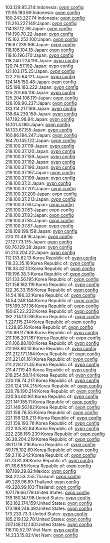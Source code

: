 103.129.95.214:Indonesia: [ovpn config](vpn/103_129_95_214.ovpn)  
111.95.183.69:Indonesia: [ovpn config](vpn/111_95_183_69.ovpn)  
180.243.227.74:Indonesia: [ovpn config](vpn/180_243_227_74.ovpn)  
111.216.227.149:Japan: [ovpn config](vpn/111_216_227_149.ovpn)  
114.187.12.36:Japan: [ovpn config](vpn/114_187_12_36.ovpn)  
114.190.70.22:Japan: [ovpn config](vpn/114_190_70_22.ovpn)  
115.162.252.100:Japan: [ovpn config](vpn/115_162_252_100.ovpn)  
116.67.239.166:Japan: [ovpn config](vpn/116_67_239_166.ovpn)  
118.106.104.18:Japan: [ovpn config](vpn/118_106_104_18.ovpn)  
118.16.196.170:Japan: [ovpn config](vpn/118_16_196_170.ovpn)  
118.240.224.116:Japan: [ovpn config](vpn/118_240_224_116.ovpn)  
120.74.57.192:Japan: [ovpn config](vpn/120_74_57_192.ovpn)  
121.103.175.25:Japan: [ovpn config](vpn/121_103_175_25.ovpn)  
122.215.64.121:Japan: [ovpn config](vpn/122_215_64_121.ovpn)  
124.145.150.48:Japan: [ovpn config](vpn/124_145_150_48.ovpn)  
125.198.183.222:Japan: [ovpn config](vpn/125_198_183_222.ovpn)  
125.201.66.118:Japan: [ovpn config](vpn/125_201_66_118.ovpn)  
125.204.106.119:Japan: [ovpn config](vpn/125_204_106_119.ovpn)  
126.109.90.237:Japan: [ovpn config](vpn/126_109_90_237.ovpn)  
133.114.217.169:Japan: [ovpn config](vpn/133_114_217_169.ovpn)  
138.64.239.158:Japan: [ovpn config](vpn/138_64_239_158.ovpn)  
147.192.98.84:Japan: [ovpn config](vpn/147_192_98_84.ovpn)  
14.101.4.186:Japan: [ovpn config](vpn/14_101_4_186.ovpn)  
14.133.67.155:Japan: [ovpn config](vpn/14_133_67_155.ovpn)  
160.86.184.247:Japan: [ovpn config](vpn/160_86_184_247.ovpn)  
164.70.145.122:Japan: [ovpn config](vpn/164_70_145_122.ovpn)  
219.100.37.119:Japan: [ovpn config](vpn/219_100_37_119.ovpn)  
219.100.37.120:Japan: [ovpn config](vpn/219_100_37_120.ovpn)  
219.100.37.159:Japan: [ovpn config](vpn/219_100_37_159.ovpn)  
219.100.37.192:Japan: [ovpn config](vpn/219_100_37_192.ovpn)  
219.100.37.196:Japan: [ovpn config](vpn/219_100_37_196.ovpn)  
219.100.37.197:Japan: [ovpn config](vpn/219_100_37_197.ovpn)  
219.100.37.199:Japan: [ovpn config](vpn/219_100_37_199.ovpn)  
219.100.37.2:Japan: [ovpn config](vpn/219_100_37_2.ovpn)  
219.100.37.201:Japan: [ovpn config](vpn/219_100_37_201.ovpn)  
219.100.37.209:Japan: [ovpn config](vpn/219_100_37_209.ovpn)  
219.100.37.213:Japan: [ovpn config](vpn/219_100_37_213.ovpn)  
219.100.37.60:Japan: [ovpn config](vpn/219_100_37_60.ovpn)  
219.100.37.63:Japan: [ovpn config](vpn/219_100_37_63.ovpn)  
219.100.37.83:Japan: [ovpn config](vpn/219_100_37_83.ovpn)  
219.100.37.85:Japan: [ovpn config](vpn/219_100_37_85.ovpn)  
219.100.37.87:Japan: [ovpn config](vpn/219_100_37_87.ovpn)  
219.109.199.158:Japan: [ovpn config](vpn/219_109_199_158.ovpn)  
220.111.49.18:Japan: [ovpn config](vpn/220_111_49_18.ovpn)  
27.127.73.175:Japan: [ovpn config](vpn/27_127_73_175.ovpn)  
60.76.129.38:Japan: [ovpn config](vpn/60_76_129_38.ovpn)  
61.213.204.22:Japan: [ovpn config](vpn/61_213_204_22.ovpn)  
112.133.82.13:Korea Republic of: [ovpn config](vpn/112_133_82_13.ovpn)  
118.33.35.16:Korea Republic of: [ovpn config](vpn/118_33_35_16.ovpn)  
118.33.42.13:Korea Republic of: [ovpn config](vpn/118_33_42_13.ovpn)  
119.196.38.3:Korea Republic of: [ovpn config](vpn/119_196_38_3.ovpn)  
121.133.56.195:Korea Republic of: [ovpn config](vpn/121_133_56_195.ovpn)  
121.158.182.119:Korea Republic of: [ovpn config](vpn/121_158_182_119.ovpn)  
122.36.33.155:Korea Republic of: [ovpn config](vpn/122_36_33_155.ovpn)  
14.54.186.32:Korea Republic of: [ovpn config](vpn/14_54_186_32.ovpn)  
14.54.248.144:Korea Republic of: [ovpn config](vpn/14_54_248_144.ovpn)  
175.199.37.136:Korea Republic of: [ovpn config](vpn/175_199_37_136.ovpn)  
180.67.22.232:Korea Republic of: [ovpn config](vpn/180_67_22_232.ovpn)  
182.214.137.86:Korea Republic of: [ovpn config](vpn/182_214_137_86.ovpn)  
1.227.115.214:Korea Republic of: [ovpn config](vpn/1_227_115_214.ovpn)  
1.228.85.16:Korea Republic of: [ovpn config](vpn/1_228_85_16.ovpn)  
210.99.117.168:Korea Republic of: [ovpn config](vpn/210_99_117_168.ovpn)  
211.106.201.167:Korea Republic of: [ovpn config](vpn/211_106_201_167.ovpn)  
211.106.88.100:Korea Republic of: [ovpn config](vpn/211_106_88_100.ovpn)  
211.193.90.10:Korea Republic of: [ovpn config](vpn/211_193_90_10.ovpn)  
211.212.171.184:Korea Republic of: [ovpn config](vpn/211_212_171_184.ovpn)  
211.221.81.161:Korea Republic of: [ovpn config](vpn/211_221_81_161.ovpn)  
211.228.121.45:Korea Republic of: [ovpn config](vpn/211_228_121_45.ovpn)  
211.47.119.43:Korea Republic of: [ovpn config](vpn/211_47_119_43.ovpn)  
219.254.58.114:Korea Republic of: [ovpn config](vpn/219_254_58_114.ovpn)  
220.118.74.217:Korea Republic of: [ovpn config](vpn/220_118_74_217.ovpn)  
220.124.174.215:Korea Republic of: [ovpn config](vpn/220_124_174_215.ovpn)  
220.78.190.214:Korea Republic of: [ovpn config](vpn/220_78_190_214.ovpn)  
220.94.60.161:Korea Republic of: [ovpn config](vpn/220_94_60_161.ovpn)  
221.141.185.11:Korea Republic of: [ovpn config](vpn/221_141_185_11.ovpn)  
221.149.56.182:Korea Republic of: [ovpn config](vpn/221_149_56_182.ovpn)  
221.158.76.55:Korea Republic of: [ovpn config](vpn/221_158_76_55.ovpn)  
221.159.128.213:Korea Republic of: [ovpn config](vpn/221_159_128_213.ovpn)  
221.159.193.78:Korea Republic of: [ovpn config](vpn/221_159_193_78.ovpn)  
222.105.82.64:Korea Republic of: [ovpn config](vpn/222_105_82_64.ovpn)  
222.238.169.230:Korea Republic of: [ovpn config](vpn/222_238_169_230.ovpn)  
36.38.204.219:Korea Republic of: [ovpn config](vpn/36_38_204_219.ovpn)  
39.117.18.216:Korea Republic of: [ovpn config](vpn/39_117_18_216.ovpn)  
49.175.102.60:Korea Republic of: [ovpn config](vpn/49_175_102_60.ovpn)  
59.2.116.242:Korea Republic of: [ovpn config](vpn/59_2_116_242.ovpn)  
61.73.81.39:Korea Republic of: [ovpn config](vpn/61_73_81_39.ovpn)  
61.76.6.55:Korea Republic of: [ovpn config](vpn/61_76_6_55.ovpn)  
187.189.29.82:Mexico: [ovpn config](vpn/187_189_29_82.ovpn)  
184.22.53.255:Thailand: [ovpn config](vpn/184_22_53_255.ovpn)  
49.228.96.89:Thailand: [ovpn config](vpn/49_228_96_89.ovpn)  
49.228.99.103:Thailand: [ovpn config](vpn/49_228_99_103.ovpn)  
107.179.66.179:United States: [ovpn config](vpn/107_179_66_179.ovpn)  
139.180.147.96:United States: [ovpn config](vpn/139_180_147_96.ovpn)  
163.182.174.159:United States: [ovpn config](vpn/163_182_174_159.ovpn)  
173.198.248.39:United States: [ovpn config](vpn/173_198_248_39.ovpn)  
173.233.73.3:United States: [ovpn config](vpn/173_233_73_3.ovpn)  
185.219.132.78:United States: [ovpn config](vpn/185_219_132_78.ovpn)  
207.148.112.140:United States: [ovpn config](vpn/207_148_112_140.ovpn)  
116.110.52.97:Viet Nam: [ovpn config](vpn/116_110_52_97.ovpn)  
14.233.15.82:Viet Nam: [ovpn config](vpn/14_233_15_82.ovpn)  
